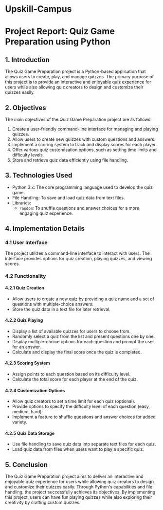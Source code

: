 # Upskill-Campus


# Project Report: Quiz Game Preparation using Python

## 1. Introduction

The Quiz Game Preparation project is a Python-based application that allows users to create, play, and manage quizzes. The primary purpose of this project is to provide an interactive and enjoyable quiz experience for users while also allowing quiz creators to design and customize their quizzes easily.

## 2. Objectives

The main objectives of the Quiz Game Preparation project are as follows:

1. Create a user-friendly command-line interface for managing and playing quizzes.
2. Allow users to create new quizzes with custom questions and answers.
3. Implement a scoring system to track and display scores for each player.
4. Offer various quiz customization options, such as setting time limits and difficulty levels.
5. Store and retrieve quiz data efficiently using file handling.

## 3. Technologies Used

- Python 3.x: The core programming language used to develop the quiz game.
- File Handling: To save and load quiz data from text files.
- Libraries:
  - `random`: To shuffle questions and answer choices for a more engaging quiz experience.

## 4. Implementation Details

### 4.1 User Interface

The project utilizes a command-line interface to interact with users. The interface provides options for quiz creation, playing quizzes, and viewing scores.

### 4.2 Functionality

#### 4.2.1 Quiz Creation

- Allow users to create a new quiz by providing a quiz name and a set of questions with multiple-choice answers.
- Store the quiz data in a text file for later retrieval.

#### 4.2.2 Quiz Playing

- Display a list of available quizzes for users to choose from.
- Randomly select a quiz from the list and present questions one by one.
- Display multiple-choice options for each question and prompt the user for an answer.
- Calculate and display the final score once the quiz is completed.

#### 4.2.3 Scoring System

- Assign points to each question based on its difficulty level.
- Calculate the total score for each player at the end of the quiz.

#### 4.2.4 Customization Options

- Allow quiz creators to set a time limit for each quiz (optional).
- Provide options to specify the difficulty level of each question (easy, medium, hard).
- Implement a feature to shuffle questions and answer choices for added variety.

#### 4.2.5 Quiz Data Storage

- Use file handling to save quiz data into separate text files for each quiz.
- Load quiz data from files when users want to play a specific quiz.


## 5. Conclusion

The Quiz Game Preparation project aims to deliver an interactive and enjoyable quiz experience for users while allowing quiz creators to design and customize their quizzes easily. Through Python's capabilities and file handling, the project successfully achieves its objectives. By implementing this project, users can have fun playing quizzes while also exploring their creativity by crafting custom quizzes.
